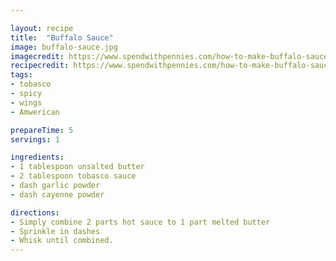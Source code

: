 ```yaml
---

layout: recipe
title:  "Buffalo Sauce"
image: buffalo-sauce.jpg
imagecredit: https://www.spendwithpennies.com/how-to-make-buffalo-sauce/
recipecredit: https://www.spendwithpennies.com/how-to-make-buffalo-sauce/
tags: 
- tobasco
- spicy
- wings
- Amwerican

prepareTime: 5
servings: 1

ingredients:
- 1 tablespoon unsalted butter
- 2 tablespoon tobasco sauce
- dash garlic powder
- dash cayenne powder

directions:
- Simply combine 2 parts hot sauce to 1 part melted butter
- Sprinkle in dashes
- Whisk until combined.
---
```

